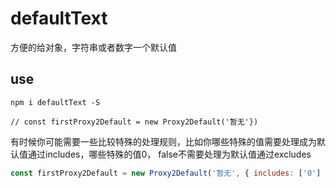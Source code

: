 # defaultText
方便的给对象，字符串或者数字一个默认值


## use
```
npm i defaultText -S
```

```
// const firstProxy2Default = new Proxy2Default('暂无'})
```

有时候你可能需要一些比较特殊的处理规则，比如你哪些特殊的值需要处理成为默认值通过includes，哪些特殊的值0， false不需要处理为默认值通过excludes

```js
const firstProxy2Default = new Proxy2Default('暂无', { includes: ['0'] })
```






